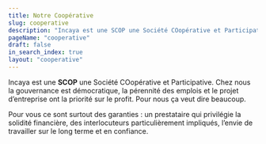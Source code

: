 ```yaml
---
title: Notre Coopérative
slug: cooperative
description: "Incaya est une SCOP une Société COopérative et Participative. Chez nous la gouvernance est démocratique, la pérennité des emplois et le projet d’entreprise ont la priorité sur le profit. Pour nous ça veut dire beaucoup."
pageName: "cooperative"
draft: false
in_search_index: true
layout: "cooperative"
---
```

Incaya est une **SCOP** une Société COopérative et Participative. Chez nous la gouvernance est démocratique, la pérennité des emplois et le projet d’entreprise ont la priorité sur le profit. Pour nous ça veut dire beaucoup.

Pour vous ce sont surtout des garanties : un prestataire qui privilégie la solidité financière, des interlocuteurs particulièrement impliqués, l’envie de travailler sur le long terme et en confiance.


